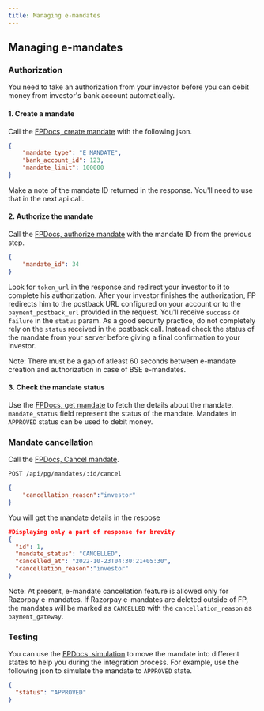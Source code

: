 ```yaml
---
title: Managing e-mandates
---
```

## Managing e-mandates
### Authorization

You need to take an authorization from your investor before you can debit money from investor's bank account automatically.

#### 1. Create a mandate

Call the [FPDocs, create mandate](https://fintechprimitives.com/docs/api/#create-a-mandate-enach) with the following json.

```json
{
	"mandate_type": "E_MANDATE",
	"bank_account_id": 123,
	"mandate_limit": 100000
}
```
Make a note of the mandate ID returned in the response. You'll need to use that in the next api call.

#### 2. Authorize the mandate

Call the [FPDocs, authorize mandate](https://fintechprimitives.com/docs/api/#authorize-a-mandate-enach) with the mandate ID from the previous step.

```json
{
	"mandate_id": 34
}
```

Look for `token_url` in the response and redirect your investor to it to complete his authorization. After your investor finishes the authorization, FP redirects him to the postback URL configured on your account or to the `payment_postback_url` provided in the request. You'll receive `success` or `failure` in the `status` param. As a good security practice, do not completely rely on the `status` received in the postback call. Instead check the status of the mandate from your server before giving a final confirmation to your investor.  

Note: There must be a gap of atleast 60 seconds between e-mandate creation and authorization in case of BSE e-mandates.
#### 3. Check the mandate status

Use the [FPDocs, get mandate](https://fintechprimitives.com/api/#fetch-a-mandate) to fetch the details about the mandate. `mandate_status` field represent the status of the mandate. Mandates in `APPROVED` status can be used to debit money.  


### Mandate cancellation
Call the [FPDocs, Cancel mandate](https://fintechprimitives.com/docs/api/#cancel-mandate).

`POST /api/pg/mandates/:id/cancel`
```json
{
	"cancellation_reason":"investor"
}
```
You will get the mandate details in the respose
```json
#Displaying only a part of response for brevity
{
  "id": 1,
  "mandate_status": "CANCELLED",
  "cancelled_at": "2022-10-23T04:30:21+05:30",
  "cancellation_reason":"investor"
}
```
Note: At present, e-mandate cancellation feature is allowed only for Razorpay e-mandates. If Razorpay e-mandates are deleted outside of FP, the mandates will be marked as `CANCELLED` with the `cancellation_reason` as `payment_gateway`.

### Testing

You can use the [FPDocs, simulation](https://fintechprimitives.com/docs/api/#mandate-simulation) to move the mandate into different states to help you during the integration process. For example, use the following json to simulate the mandate to `APPROVED` state.

```json
{
  "status": "APPROVED"
}
```